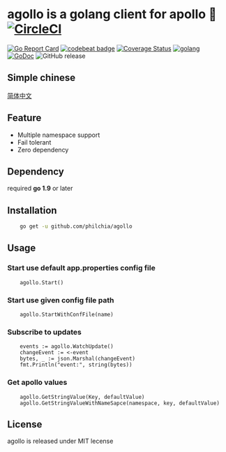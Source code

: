 # agollo is a golang client for apollo 🚀 [![CircleCI](https://circleci.com/gh/philchia/agollo/tree/master.svg?style=svg)](https://circleci.com/gh/philchia/agollo/tree/master)

[![Go Report Card](https://goreportcard.com/badge/github.com/philchia/agollo)](https://goreportcard.com/report/github.com/philchia/agollo)
[![codebeat badge](https://codebeat.co/badges/e31b4a09-f531-4b74-a86a-775f46436539)](https://codebeat.co/projects/github-com-philchia-agollo-master)
[![Coverage Status](https://coveralls.io/repos/github/philchia/agollo/badge.svg?branch=master)](https://coveralls.io/github/philchia/agollo?branch=master)
[![golang](https://img.shields.io/badge/Language-Go-green.svg?style=flat)](https://golang.org)
[![GoDoc](https://godoc.org/github.com/philchia/zen?status.svg)](https://godoc.org/github.com/philchia/agollo)
![GitHub release](https://img.shields.io/github/release/philchia/agollo.svg)

## Simple chinese

[简体中文](./README_CN.md)

## Feature

* Multiple namespace support
* Fail tolerant
* Zero dependency

## Dependency

required **go 1.9** or later

## Installation

```sh
    go get -u github.com/philchia/agollo
```

## Usage

### Start use default app.properties config file

```golang
    agollo.Start()
```

### Start use given config file path

```golang
    agollo.StartWithConfFile(name)
```

### Subscribe to updates

```golang
    events := agollo.WatchUpdate()
    changeEvent := <-event
    bytes, _ := json.Marshal(changeEvent)
    fmt.Println("event:", string(bytes))
```

### Get apollo values

```golang
    agollo.GetStringValue(Key, defaultValue)
    agollo.GetStringValueWithNameSapce(namespace, key, defaultValue)
```

## License

agollo is released under MIT lecense
